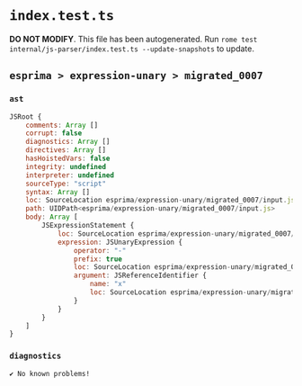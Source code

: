# `index.test.ts`

**DO NOT MODIFY**. This file has been autogenerated. Run `rome test internal/js-parser/index.test.ts --update-snapshots` to update.

## `esprima > expression-unary > migrated_0007`

### `ast`

```javascript
JSRoot {
	comments: Array []
	corrupt: false
	diagnostics: Array []
	directives: Array []
	hasHoistedVars: false
	integrity: undefined
	interpreter: undefined
	sourceType: "script"
	syntax: Array []
	loc: SourceLocation esprima/expression-unary/migrated_0007/input.js 1:0-2:0
	path: UIDPath<esprima/expression-unary/migrated_0007/input.js>
	body: Array [
		JSExpressionStatement {
			loc: SourceLocation esprima/expression-unary/migrated_0007/input.js 1:0-1:2
			expression: JSUnaryExpression {
				operator: "-"
				prefix: true
				loc: SourceLocation esprima/expression-unary/migrated_0007/input.js 1:0-1:2
				argument: JSReferenceIdentifier {
					name: "x"
					loc: SourceLocation esprima/expression-unary/migrated_0007/input.js 1:1-1:2 (x)
				}
			}
		}
	]
}
```

### `diagnostics`

```
✔ No known problems!

```
